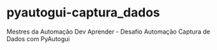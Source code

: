 # pyautogui-captura_dados
Mestres da Automação Dev Aprender - Desafio Automação Captura de Dados com PyAutogui
